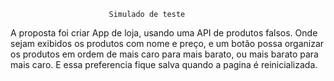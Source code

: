                           Simulado de teste
   A proposta foi criar App de loja, usando uma API de produtos falsos. Onde sejam exibidos os produtos com nome e preço, e um botão possa organizar os produtos em ordem de mais caro para mais barato, ou mais barato para mais caro. E essa preferencia fique salva quando a pagina é reinicializada. 
